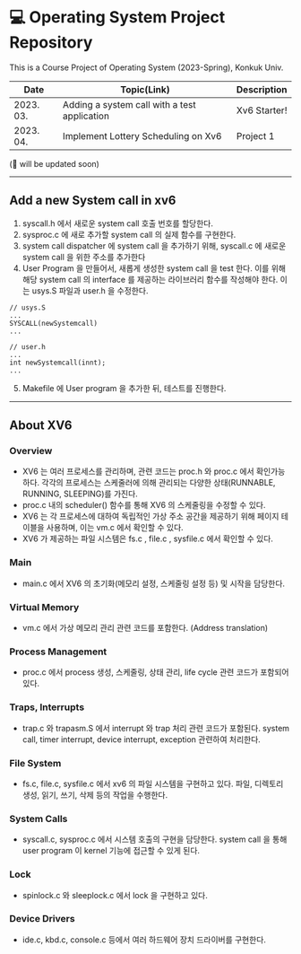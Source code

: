 # 💻 Operating System Project Repository

This is a Course Project of Operating System (2023-Spring), Konkuk Univ.

|Date|Topic(Link)|Description|
|------|---|---|
|2023. 03. |Adding a system call with a test application|Xv6 Starter!|
|2023. 04. |Implement Lottery Scheduling on Xv6|Project 1|

(🔨 will be updated soon)

---
## Add a new System call in xv6
1. syscall.h 에서 새로운 system call 호출 번호를 할당한다.
2. sysproc.c 에 새로 추가할 system call 의 실제 함수를 구현한다.
3. system call dispatcher 에 system call 을 추가하기 위해, syscall.c 에 새로운 system call 을 위한 주소를 추가한다
4. User Program 을 만들어서, 새롭게 생성한 system call 을 test 한다. 이를 위해 해당 system call 의 interface 를 제공하는 라이브러리 함수를 작성해야 한다. 이는 usys.S 파일과 user.h 을 수정한다.
```
// usys.S
...
SYSCALL(newSystemcall)
...
```

```
// user.h
...
int newSystemcall(innt);
...
```

5. Makefile 에 User program 을 추가한 뒤, 테스트를 진행한다.
---

## About XV6

### Overview
- XV6 는 여러 프로세스를 관리하며, 관련 코드는 proc.h 와 proc.c 에서 확인가능하다. 각각의 프로세스는 스케줄러에 의해 관리되는 다양한 상태(RUNNABLE, RUNNING, SLEEPING)를 가진다.
- proc.c 내의 scheduler() 함수를 통해 XV6 의 스케줄링을 수정할 수 있다.
- XV6 는 각 프로세스에 대하여 독립적인 가상 주소 공간을 제공하기 위해 페이지 테이블을 사용하며, 이는 vm.c 에서 확인할 수 있다.
- XV6 가 제공하는 파일 시스템은 fs.c , file.c , sysfile.c 에서 확인할 수 있다.

### Main
- main.c 에서 XV6 의 초기화(메모리 설정, 스케줄링 설정 등) 및 시작을 담당한다.

### Virtual Memory
- vm.c 에서 가상 메모리 관리 관련 코드를 포함한다. (Address translation)

### Process Management
- proc.c 에서 process 생성, 스케줄링, 상태 관리, life cycle 관련 코드가 포함되어있다.

### Traps, Interrupts
- trap.c 와 trapasm.S 에서 interrupt 와 trap 처리 관련 코드가 포함된다. system call, timer interrupt, device interrupt, exception 관련하여 처리한다.

### File System
- fs.c, file.c, sysfile.c 에서 xv6 의 파일 시스템을 구현하고 있다. 파일, 디렉토리 생성, 읽기, 쓰기, 삭제 등의 작업을 수행한다.

### System Calls
- syscall.c, sysproc.c 에서 시스템 호출의 구현을 담당한다. system call 을 통해 user program 이 kernel 기능에 접근할 수 있게 된다.

### Lock
- spinlock.c 와 sleeplock.c 에서 lock 을 구현하고 있다.

### Device Drivers
- ide.c, kbd.c, console.c 등에서 여러 하드웨어 장치 드라이버를 구현한다.
